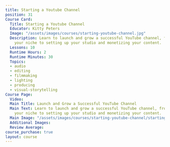 ```yaml
---
title: Starting a Youtube Channel
position: 31
Course Card:
  Title: Starting a Youtube Channel
  Educator: Kitty Peters
  Image: "/assets/images/courses/starting-youtube-channel.jpg"
  Description: Learn to launch and grow a successful YouTube channel, from choosing
    your niche to setting up your studio and monetizing your content.
  Lessons: 10
  Runtime Hours: 2
  Runtime Minutes: 30
  Topics:
  - audio
  - editing
  - filmmaking
  - lighting
  - producing
  - visual-storytelling
Course Page:
  Video: 
  Main Title: Launch and Grow a Successful YouTube Channel
  Main Text: Learn to launch and grow a successful YouTube channel, from choosing
    your niche to setting up your studio and monetizing your content.
  Main Image: "/assets/images/courses/starting-youtube-channel/starting-youtube-channel-main.jpg"
  Additional Images: 
  Review Average: 
course_purchase: true
layout: course
---
```


